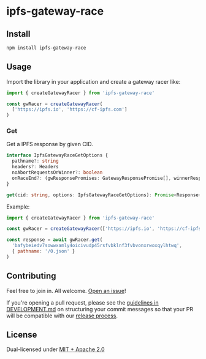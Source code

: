 # ipfs-gateway-race

## Install

```sh
npm install ipfs-gateway-race
```

## Usage

Import the library in your application and create a gateway racer like:

```js
import { createGatewayRacer } from 'ipfs-gateway-race'

const gwRacer = createGatewayRacer(
  ['https://ipfs.io', 'https://cf-ipfs.com']
)
```

### Get

Get a IPFS response by given CID.

```ts
interface IpfsGatewayRaceGetOptions {
  pathname?: string
  headers?: Headers
  noAbortRequestsOnWinner?: boolean
  onRaceEnd?: (gwResponsePromises: GatewayResponsePromise[], winnerResponse: GatewayResponse | undefined) => void
}

get(cid: string, options: IpfsGatewayRaceGetOptions): Promise<Response>
```

Example:

```js
import { createGatewayRacer } from 'ipfs-gateway-race'

const gwRacer = createGatewayRacer(['https://ipfs.io', 'https://cf-ipfs.com'])

const response = await gwRacer.get(
  'bafybeiedv7sowwxamly4oicivudp45rsfvbklnf3fvbvonxrwoxqylhtwq',
  { pathname: '/0.json' }
)
```

## Contributing

Feel free to join in. All welcome. [Open an issue](https://github.com/storacha/reads/issues)!

If you're opening a pull request, please see the [guidelines in DEVELOPMENT.md](https://github.com/storacha/reads/blob/main/DEVELOPMENT.md#how-should-i-write-my-commits) on structuring your commit messages so that your PR will be compatible with our [release process](https://github.com/storacha/reads/blob/main/DEVELOPMENT.md#release).

## License

Dual-licensed under [MIT + Apache 2.0](https://github.com/storacha/reads/blob/main/LICENSE.md)
